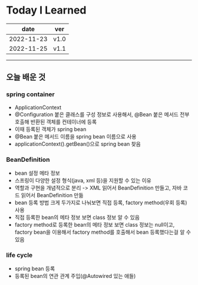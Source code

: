 # Today I Learned

|date|ver|
|----|----|
|2022-11-23| v1.0|
|2022-11-25| v1.1|
---
## 오늘 배운 것

### spring container
* ApplicationContext
* @Configuration 붙은 클래스를 구성 정보로 사용해서, @Bean 붙은 메서드 전부 호출해 반환된 객체를 컨테이너에 등록
* 이때 등록된 객체가 spring bean
* @Bean 붙은 메서드 이름을 spring bean 이름으로 사용
* applicationContext().getBean()으로 spring bean 찾음

### BeanDefinition
* bean 설정 메타 정보
* 스프링이 다양한 설정 형식(java, xml 등)을 지원할 수 있는 이유
* 역할과 구현을 개념적으로 분리 -> XML 읽어서 BeanDefinition 만들고, 자바 코드 읽어서 BeanDefinition 만듦
* bean 등록 방법 크게 두가지로 나눠보면 직접 등록, factory method(우회 등록) 사용
* 직접 등록한 bean의 메타 정보 보면 class 정보 알 수 있음
* factory method로 등록한 bean의 메타 정보 보면 class 정보는 null이고, factory bean을 이용해서 factory method를 호출해서 bean 등록했다는걸 알 수 있음

### life cycle
* spring bean 등록
* 등록된 bean의 연관 관계 주입(@Autowired 있는 애들)